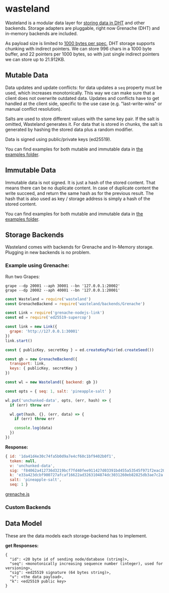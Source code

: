 # wasteland

Wasteland is a modular data layer for [storing data in DHT](http://www.bittorrent.org/beps/bep_0044.html) and other backends. Storage adapters are pluggable, right now Grenache (DHT) and in-memory backends are included.

As payload size is limited to [1000 bytes per spec](http://www.bittorrent.org/beps/bep_0044.html), DHT storage supports chunking with indirect pointers. We can store 996 chars in a 1000 byte buffer, and 22 pointers per 1000 bytes, so with just single indirect pointers we can store up to 21.912KB.

## Mutable Data

Data updates and update conflicts: for data updates a `seq` property must be used, which increases monotonically. This way we can make sure that a client does not overwrite outdated data. Updates and conflicts have to get handled at the client side, specific to the use case (e.g. "last-write-wins" or manual conflict resolution).

Salts are used to store different values with the same key pair. If the salt is omitted, Wasteland generates it. For data that is stored in chunks, the salt is generated by hashing the stored data plus a random modifier.

Data is signed using public/private keys (ed25519).

You can find examples for both mutable and immutable data in [the examples folder](/examples/).

## Immutable Data

Immutable data is not signed. It is just a hash of the stored content. That means there can be no duplicate content. In case of duplicate content the write succeed, and return the same hash as for the previous result. The hash that is also used as key / storage address is simply a hash of the stored content.

You can find examples for both mutable and immutable data in [the examples folder](/examples/).


## Storage Backends

Wasteland comes with backends for Grenache and In-Memory storage. Plugging in new backends is no problem.

### Example using Grenache:

Run two Grapes:

```
grape --dp 20001 --aph 30001 --bn '127.0.0.1:20002'
grape --dp 20002 --aph 40001 --bn '127.0.0.1:20001'
```

```js
const Wasteland = require('wasteland')
const GrenacheBackend = require('wasteland/backends/Grenache')

const Link = require('grenache-nodejs-link')
const ed = require('ed25519-supercop')

const link = new Link({
  grape: 'http://127.0.0.1:30001'
})
link.start()

const { publicKey, secretKey } = ed.createKeyPair(ed.createSeed())

const gb = new GrenacheBackend({
  transport: link,
  keys: { publicKey, secretKey }
})

const wl = new Wasteland({ backend: gb })

const opts = { seq: 1, salt: 'pineapple-salt' }

wl.put('unchunked-data', opts, (err, hash) => {
  if (err) throw err

  wl.get(hash, {}, (err, data) => {
    if (err) throw err

    console.log(data)
  })
})

```

**Response:**

```js
{ id: '1da41d4e30c74fa5b0d9a7e4cf60c1bf9402b0f1',
  token: null,
  v: 'unchunked-data',
  sig: 'f84062a412736d3219bcf7fd40fee911427d03391bd455a53545f971f2eac20b85aed3dac8baafee777905becbcfff312a47bd5aa50aa66f040e39b8e5739901',
  k: 'e33a423dcbf900727afcaf16622ad3263104874dc3031260eb82825db3ae7c2a',
  salt: 'pineapple-salt',
  seq: 1 }
```


[grenache.js](./examples/grenache.js)

### Custom Backends

## Data Model

These are the data models each storage-backend has to implement.

**get Responses:**

```
{
  "id": <20 byte id of sending node/database (string)>,
  "seq": <monotonically increasing sequence number (integer), used for versioning>,
  "sig": <ed25519 signature (64 bytes string)>,
  "v": <the data payload>,
  "k": <ed25519 public key>
}
```
